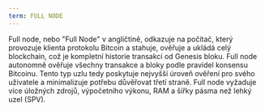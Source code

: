 ```yaml
---
term: FULL NODE
---
```


Full node, nebo "Full Node" v angličtině, odkazuje na počítač, který provozuje klienta protokolu Bitcoin a stahuje, ověřuje a ukládá celý blockchain, což je kompletní historie transakcí od Genesis bloku. Full node autonomně ověřuje všechny transakce a bloky podle pravidel konsensu Bitcoinu. Tento typ uzlu tedy poskytuje nejvyšší úroveň ověření pro svého uživatele a minimalizuje potřebu důvěřovat třetí straně. Full node vyžaduje více úložných zdrojů, výpočetního výkonu, RAM a šířky pásma než lehký uzel (SPV).